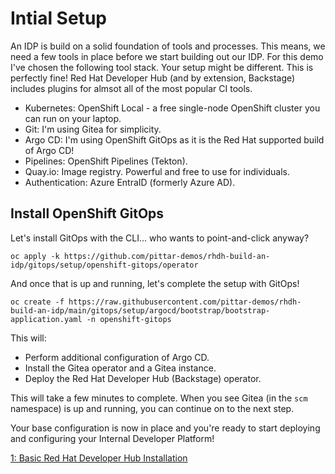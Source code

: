 # Intial Setup

An IDP is build on a solid foundation of tools and processes.  This means, we need a few tools in place before we start building out our IDP.  For this demo I've chosen the following tool stack.  Your setup might be different.  This is perfectly fine!  Red Hat Developer Hub (and by extension, Backstage) includes plugins for almsot all of the most popular CI tools.

* Kubernetes:  OpenShift Local - a free single-node OpenShift cluster you can run on your laptop.
* Git:  I'm using Gitea for simplicity.  
* Argo CD: I'm using OpenShift GitOps as it is the Red Hat supported build of Argo CD!
* Pipelines: OpenShift Pipelines (Tekton).
* Quay.io: Image registry.  Powerful and free to use for individuals.
* Authentication: Azure EntraID (formerly Azure AD).

## Install OpenShift GitOps

Let's install GitOps with the CLI... who wants to point-and-click anyway?

```
oc apply -k https://github.com/pittar-demos/rhdh-build-an-idp/gitops/setup/openshift-gitops/operator
```

And once that is up and running, let's complete the setup with GitOps!

```
oc create -f https://raw.githubusercontent.com/pittar-demos/rhdh-build-an-idp/main/gitops/setup/argocd/bootstrap/bootstrap-application.yaml -n openshift-gitops
```

This will:
* Perform additional configuration of Argo CD.
* Install the Gitea operator and a Gitea instance.
* Deploy the Red Hat Developer Hub (Backstage) operator.

This will take a few minutes to complete.  When you see Gitea (in the `scm` namespace) is up and running, you can continue on to the next step.

Your base configuration is now in place and you're ready to start deploying and configuring your Internal Developer Platform!

[1: Basic Red Hat Developer Hub Installation](01-rhdh-basic-install.md)
